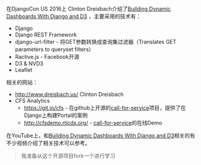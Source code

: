 在DjangoCon US 2016上 Clinton Dreisbach介绍了[Building Dynamic Dashboards With Django and D3](https://www.youtube.com/watch?v=XXG-ESzB9Q8) ，主要采用的技术有：

* Django
* Django REST Framework
* django-url-filter - 将GET参数转换成查询集过滤器（Translates GET parameters to queryset filters）
* Ractive.js - Facebook开源
* D3 & NVD3
* Leaflet

相关的网站：

* http://www.dreisbach.us/ Clinton Dreisbach
* CFS Analytics
  * https://git.io/cfs - 在github上开源的[call-for-service](https://github.com/RTIInternational/call-for-service)项目，提供了在Django上构建Portal的案例
  * http://cfsdemo.rticds.org/ - [call-for-service](https://github.com/RTIInternational/call-for-service)的在线Demo

在YouTube上，和[Building Dynamic Dashboards With Django and D3](https://www.youtube.com/watch?v=XXG-ESzB9Q8)相关的有不少视频介绍了相关技术可以参考。

> 我准备从这个开源项目fork一个进行学习